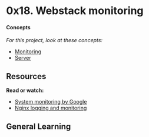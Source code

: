 # 0x18. Webstack monitoring

#### Concepts

_For this project, look at these concepts:_

* [Monitoring](https://alx-intranet.hbtn.io/concepts/13)
* [Server](https://alx-intranet.hbtn.io/concepts/67)

## Resources

**Read or watch:**

* [System monitoring by Google](https://www.sre.google/sre-book/monitoring-distributed-systems/)
* [Nginx logging and monitoring](https://www.docs.nginx.com/nginx/admin-guide/monitoring/logging/)

## General Learning
